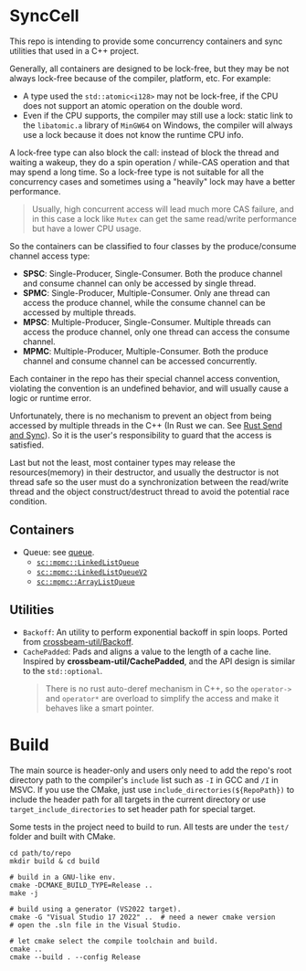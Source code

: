 # SyncCell
This repo is intending to provide some concurrency containers and sync utilities that used in a C++ project.

Generally, all containers are designed to be lock-free, but they may be not always lock-free because of the compiler, platform, etc. For example:
* A type used the `std::atomic<i128>` may not be lock-free, if the CPU does not support an atomic operation on the double word.
* Even if the CPU supports, the compiler may still use a lock: static link to the `libatomic.a` library of `MinGW64` on Windows, the compiler will always use a lock because it does not know the runtime CPU info.

A lock-free type can also block the call: instead of block the thread and waiting a wakeup, they do a spin operation / while-CAS operation and that may spend a long time. So a lock-free type is not suitable for all the concurrency cases and sometimes using a "heavily" lock may have a better performance.
> Usually, high concurrent access will lead much more CAS failure, and in this case a lock like `Mutex` can get the same read/write performance but have a lower CPU usage.

So the containers can be classified to four classes by the produce/consume channel access type:
- **SPSC**: Single-Producer, Single-Consumer. Both the produce channel and consume channel can only be accessed by single thread.
- **SPMC**: Single-Producer, Multiple-Consumer. Only ane thread can access the produce channel, while the consume channel can be accessed by multiple threads.
- **MPSC**: Multiple-Producer, Single-Consumer. Multiple threads can access the produce channel, only one thread can access the consume channel.
- **MPMC**: Multiple-Producer, Multiple-Consumer. Both the produce channel and consume channel can be accessed concurrently.

Each container in the repo has their special channel access convention, violating the convention is an undefined behavior, and will usually cause a logic or runtime error.

Unfortunately, there is no mechanism to prevent an object from being accessed by multiple threads in the C++ (In Rust we can. See [Rust Send and Sync](https://doc.rust-lang.org/nomicon/send-and-sync.html)). So it is the user's responsibility to guard that the access is satisfied.

Last but not the least, most container types may release the resources(memory) in their destructor, and usually the destructor is not thread safe so the user must do a synchronization between the read/write thread and the object construct/destruct thread to avoid the potential race condition.

## Containers
* Queue: see [queue](./queue).
  * [`sc::mpmc::LinkedListQueue`](./queue/mpmc_list_queue.hpp)
  * [`sc::mpmc::LinkedListQueueV2`](./queue/mpmc_list_queue_v2.hpp)
  * [`sc::mpmc::ArrayListQueue`](./queue/mpmc_array_queue.hpp)

## Utilities
* `Backoff`: An utility to perform exponential backoff in spin loops. Ported from [crossbeam-util/Backoff](https://github.com/crossbeam-rs/crossbeam/blob/master/crossbeam-utils/src/backoff.rs).
* `CachePadded`: Pads and aligns a value to the length of a cache line. Inspired by **crossbeam-util/CachePadded**, and the API design is similar to the `std::optional`.
  > There is no rust auto-deref mechanism in C++, so the `operator->` and `operator*` are overload to simplify the access and make it behaves like a smart pointer.

# Build
The main source is header-only and users only need to add the repo's root directory path to the compiler's `include` list such as `-I` in GCC and `/I` in MSVC. If you use the CMake, just use `include_directories(${RepoPath})` to include the header path for all targets in the current directory or use `target_include_directories` to set header path for special target.

Some tests in the project need to build to run. All tests are under the `test/` folder and built with CMake.

```shell
cd path/to/repo
mkdir build & cd build

# build in a GNU-like env.
cmake -DCMAKE_BUILD_TYPE=Release ..
make -j

# build using a generator (VS2022 target).
cmake -G "Visual Studio 17 2022" ..  # need a newer cmake version
# open the .sln file in the Visual Studio.

# let cmake select the compile toolchain and build.
cmake ..
cmake --build . --config Release
```
